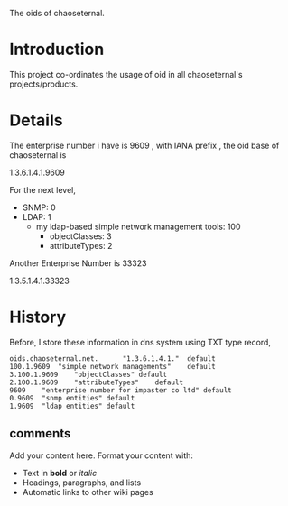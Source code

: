 The oids of chaoseternal.

# Introduction #

This project co-ordinates the usage of oid in all chaoseternal's projects/products.

# Details #

The enterprise number i have is 9609 , with IANA prefix , the oid base of chaoseternal is

1.3.6.1.4.1.9609

For the next level,
  * SNMP: 0
  * LDAP: 1
    * my ldap-based simple network management tools: 100
      * objectClasses: 3
      * attributeTypes: 2

Another Enterprise Number is 33323

1.3.5.1.4.1.33323

# History #

Before, I store these information in dns system using TXT type record,
```
oids.chaoseternal.net.  	"1.3.6.1.4.1."	default  	
100.1.9609 	"simple network managements"	default 	
3.100.1.9609 	"objectClasses"	default 	
2.100.1.9609 	"attributeTypes"	default 	
9609 	"enterprise number for impaster co ltd"	default 	
0.9609 	"snmp entities"	default 	
1.9609 	"ldap entities"	default

```
## comments ##
Add your content here.  Format your content with:
  * Text in **bold** or _italic_
  * Headings, paragraphs, and lists
  * Automatic links to other wiki pages